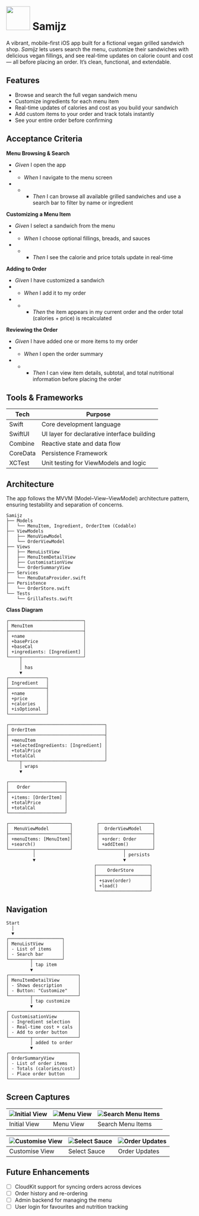 # <img src="/Samijz/Assets.xcassets/AppIcon.appiconset/samijz-logo-1024.png"  width="64" height="64"> Samijz 
A vibrant, mobile-first iOS app built for a fictional vegan grilled sandwich shop. *Samijz* lets users search the menu, customize their sandwiches with delicious vegan fillings, and see real-time updates on calorie count and cost — all before placing an order. It’s clean, functional, and extendable.

## Features
- Browse and search the full vegan sandwich menu
- Customize ingredients for each menu item
- Real-time updates of calories and cost as you build your sandwich
- Add custom items to your order and track totals instantly
- See your entire order before confirming

## Acceptance Criteria
**Menu Browsing & Search**
- *Given* I open the app
- - *When* I navigate to the menu screen
- - - *Then* I can browse all available grilled sandwiches and use a search bar to filter by name or ingredient

**Customizing a Menu Item**
- *Given* I select a sandwich from the menu
- - *When* I choose optional fillings, breads, and sauces
- - - *Then* I see the calorie and price totals update in real-time

**Adding to Order**
- *Given* I have customized a sandwich
- - *When* I add it to my order
- - - *Then* the item appears in my current order and the order total (calories + price) is recalculated

**Reviewing the Order**
- *Given* I have added one or more items to my order
- - *When* I open the order summary
- - - *Then* I can view item details, subtotal, and total nutritional information before placing the order

## Tools & Frameworks
| Tech	| Purpose |
| --------- | --------- |
| Swift | Core development language |
| SwiftUI | UI layer for declarative interface building |
| Combine | Reactive state and data flow |
| CoreData | Persistence Framework |
| XCTest | Unit testing for ViewModels and logic |

## Architecture
The app follows the MVVM (Model–View–ViewModel) architecture pattern, ensuring testability and separation of concerns.
```
Samijz
├── Models
│   └── MenuItem, Ingredient, OrderItem (Codable)
├── ViewModels
│   ├── MenuViewModel
│   └── OrderViewModel
├── Views
│   ├── MenuListView
│   ├── MenuItemDetailView
│   ├── CustomisationView
│   └── OrderSummaryView
├── Services
│   └── MenuDataProvider.swift
├── Persistence
│   └── OrderStore.swift
└── Tests
    └── GrillaTests.swift
```
**Class Diagram**
```
┌────────────────────────────┐
│ MenuItem                   │
├────────────────────────────┤
│ +name                      │
│ +basePrice                 │
│ +baseCal                   │
│ +ingredients: [Ingredient] │
└────┬───────────────────────┘
     │
     │ has
     ▼
┌──────────────┐
│ Ingredient   │
├──────────────┤
│ +name        │
│ +price       │
│ +calories    │
│ +isOptional  │
└──────────────┘

┌────────────────────────────────────┐
│ OrderItem                          │
├────────────────────────────────────┤
│ +menuItem                          │
│ +selectedIngredients: [Ingredient] │
│ +totalPrice                        │
│ +totalCal                          │
└────┬───────────────────────────────┘
     │ wraps
     ▼

┌─────────────────────┐
│   Order             │
├─────────────────────┤
│ +items: [OrderItem] │
│ +totalPrice         │
│ +totalCal           │
└─────────────────────┘

┌───────────────────────┐         ┌────────────────────┐
│  MenuViewModel        │         │  OrderViewModel    │
├───────────────────────┤         ├────────────────────┤
│ +menuItems: [MenuItem]│         │ +order: Order      │
│ +search()             │         │ +addItem()         │
└─────────┬─────────────┘         └─────────┬──────────┘
          │                                 │ persists
          ▼                                 ▼
                                 ┌────────────────────┐
                                 │    OrderStore      │
                                 ├────────────────────┤
                                 │ +save(order)       │
                                 │ +load()            │
                                 └────────────────────┘
```
## Navigation
```
Start
  │
  ▼
┌────────────────────┐
│ MenuListView       │
│ - List of items    │
│ - Search bar       │
└────────┬───────────┘
         │ tap item
         ▼
┌──────────────────────────┐
│ MenuItemDetailView       │
│ - Shows description      │
│ - Button: "Customize"    │
└────────┬─────────────────┘
         │ tap customize
         ▼
┌──────────────────────────┐
│ CustomisationView        │
│ - Ingredient selection   │
│ - Real-time cost + cals  │
│ - Add to order button    │
└────────┬─────────────────┘
         │ added to order
         ▼
┌──────────────────────────┐
│ OrderSummaryView         │
│ - List of order items    │
│ - Totals (calories/cost) │
│ - Place order button     │
└──────────────────────────┘
```
## Screen Captures

| ![Initial View](/caps/seq1.PNG) | ![Menu View](/caps/seq2.PNG) | ![Search Menu Items](/caps/seq3.PNG) |
| --------- | ---------- | ---------- |
| Initial View | Menu View | Search Menu Items |

| ![Customise View](/caps/seq4.PNG) | ![Select Sauce](/caps/seq5.PNG) | ![Order Updates](/caps/seq6.PNG) |
| --------- | ---------- | ---------- |
| Customise View | Select Sauce | Order Updates |

## Future Enhancements
- [ ] CloudKit support for syncing orders across devices
- [ ] Order history and re-ordering
- [ ] Admin backend for managing the menu
- [ ] User login for favourites and nutrition tracking
